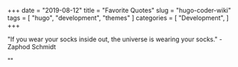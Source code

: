 +++
date = "2019-08-12"
title = "Favorite Quotes"
slug = "hugo-coder-wiki"
tags = [
    "hugo",
    "development",
    "themes"
]
categories = [
    "Development",
]
+++

"If you wear your socks inside out, the universe is wearing your socks." - Zaphod Schmidt


""